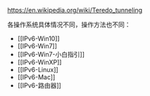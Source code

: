 https://en.wikipedia.org/wiki/Teredo_tunneling

各操作系统具体情况不同，操作方法也不同：

- [[IPv6-Win10]]
- [[IPv6-Win7]]
- [[IPv6-Win7-小白指引]]
- [[IPv6-WinXP]]
- [[IPv6-Linux]]
- [[IPv6-Mac]]
- [[IPv6-路由器]]
